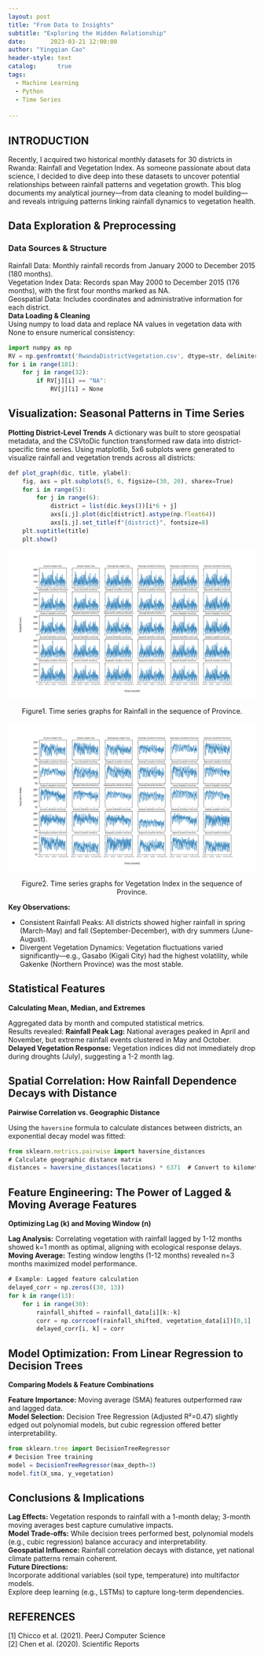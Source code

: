 ```yaml
---
layout: post
title: "From Data to Insights"
subtitle: "Exploring the Hidden Relationship"
date:       2023-03-21 12:00:00
author: "Yingqian Cao"
header-style: text
catalog:      true
tags:
  - Machine Learning
  - Python
  - Time Series

---
```


## INTRODUCTION
Recently, I acquired two historical monthly datasets for 30 districts in Rwanda: 
Rainfall and Vegetation Index. As someone passionate about data science, I decided to dive 
deep into these datasets to uncover potential relationships between rainfall patterns and 
vegetation growth. This blog documents my analytical journey—from data cleaning to model 
building—and reveals intriguing patterns linking rainfall dynamics to vegetation health.

## Data Exploration & Preprocessing
### Data Sources & Structure
Rainfall Data: Monthly rainfall records from January 2000 to December 2015 (180 months).  
Vegetation Index Data: Records span May 2000 to December 2015 (176 months), 
with the first four months marked as NA.  
Geospatial Data: Includes coordinates and administrative information for each district.  
**Data Loading & Cleaning**  
Using numpy to load data and replace NA values in vegetation data with None to ensure numerical consistency:
```ts
import numpy as np
RV = np.genfromtxt('RwandaDistrictVegetation.csv', dtype=str, delimiter=',', encoding='utf-8-sig')
for i in range(181):
    for j in range(32):
        if RV[j][i] == "NA":
            RV[j][i] = None
```
## Visualization: Seasonal Patterns in Time Series
**Plotting District-Level Trends**
A dictionary was built to store geospatial metadata, and the CSVtoDic function transformed 
raw data into district-specific time series. Using matplotlib, 5x6 subplots were generated 
to visualize rainfall and vegetation trends across all districts:

```ts
def plot_graph(dic, title, ylabel):
    fig, axs = plt.subplots(5, 6, figsize=(30, 20), sharex=True)
    for i in range(5):
        for j in range(6):
            district = list(dic.keys())[i*6 + j]
            axs[i,j].plot(dic[district].astype(np.float64))
            axs[i,j].set_title(f"{district}", fontsize=8)
    plt.suptitle(title)
    plt.show()
```

![](/img/HW1_fig1.png)
<center>Figure1. Time series graphs for Rainfall in the sequence of Province.</center>


![](/img/HW1_fig2.png)
<center>Figure2. Time series graphs for Vegetation Index in the sequence of Province.</center>

**Key Observations:**
- Consistent Rainfall Peaks: All districts showed higher rainfall in spring (March-May) and fall (September-December), with dry summers (June-August).
- Divergent Vegetation Dynamics: Vegetation fluctuations varied significantly—e.g., Gasabo (Kigali City) had the highest volatility, while Gakenke (Northern Province) was the most stable.

## Statistical Features

**Calculating Mean, Median, and Extremes**

Aggregated data by month and computed statistical metrics.  
Results revealed:
**Rainfall Peak Lag:** National averages peaked in April and November, 
but extreme rainfall events clustered in May and October.  
**Delayed Vegetation Response:** Vegetation indices did not immediately drop during droughts (July),
suggesting a 1-2 month lag.


## Spatial Correlation: How Rainfall Dependence Decays with Distance

**Pairwise Correlation vs. Geographic Distance**

Using the `haversine` formula to calculate distances between districts, 
an exponential decay model was fitted:
```ts
from sklearn.metrics.pairwise import haversine_distances
# Calculate geographic distance matrix
distances = haversine_distances(locations) * 6371  # Convert to kilometers
```

## Feature Engineering: The Power of Lagged & Moving Average Features

**Optimizing Lag (k) and Moving Window (n)**

**Lag Analysis:** Correlating vegetation with rainfall lagged by 1-12 months showed k=1 month as optimal, aligning with ecological response delays.  
**Moving Average:** Testing window lengths (1-12 months) revealed n=3 months maximized model performance.
```ts
# Example: Lagged feature calculation
delayed_corr = np.zeros((30, 13))
for k in range(13):
    for i in range(30):
        rainfall_shifted = rainfall_data[i][k:-k]
        corr = np.corrcoef(rainfall_shifted, vegetation_data[i])[0,1]
        delayed_corr[i, k] = corr
```
## Model Optimization: From Linear Regression to Decision Trees

**Comparing Models & Feature Combinations**

**Feature Importance:** Moving average (SMA) features outperformed raw and lagged data.  
**Model Selection:** Decision Tree Regression (Adjusted R²=0.47) slightly edged 
out polynomial models, but cubic regression offered better interpretability.
```ts
from sklearn.tree import DecisionTreeRegressor
# Decision Tree training
model = DecisionTreeRegressor(max_depth=3)
model.fit(X_sma, y_vegetation)
```
## Conclusions & Implications
**Lag Effects:** Vegetation responds to rainfall with a 1-month delay; 3-month moving averages best capture cumulative impacts.  
**Model Trade-offs:** While decision trees performed best, polynomial models (e.g., cubic regression) balance accuracy and interpretability.  
**Geospatial Influence:** Rainfall correlation decays with distance, yet national climate patterns remain coherent.  
**Future Directions:**  
Incorporate additional variables (soil type, temperature) into multifactor models.  
Explore deep learning (e.g., LSTMs) to capture long-term dependencies.




## REFERENCES
[1] Chicco et al. (2021). PeerJ Computer Science  
[2] Chen et al. (2020). Scientific Reports

